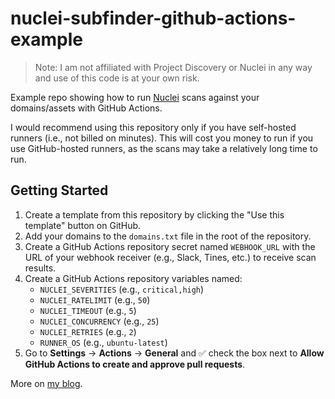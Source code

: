 # nuclei-subfinder-github-actions-example

> Note: I am not affiliated with Project Discovery or Nuclei in any way and use of this code is at your own risk.

Example repo showing how to run [Nuclei](https://github.com/projectdiscovery/nuclei) scans against your domains/assets with GitHub Actions.

I would recommend using this repository only if you have self-hosted runners (i.e., not billed on minutes). This will cost you money to run if you use GitHub-hosted runners, as the scans may take a relatively long time to run.

## Getting Started

1. Create a template from this repository by clicking the "Use this template" button on GitHub.
2. Add your domains to the `domains.txt` file in the root of the repository.
3. Create a GitHub Actions repository secret named `WEBHOOK_URL` with the URL of your webhook receiver (e.g., Slack, Tines, etc.) to receive scan results.
4. Create a GitHub Actions repository variables named: 
   - `NUCLEI_SEVERITIES` (e.g., `critical,high`)
   - `NUCLEI_RATELIMIT` (e.g., `50`)
   - `NUCLEI_TIMEOUT` (e.g., `5`)
   - `NUCLEI_CONCURRENCY` (e.g., `25`)
   - `NUCLEI_RETRIES` (e.g., `2`)
   - `RUNNER_OS` (e.g., `ubuntu-latest`)
5. Go to **Settings** -> **Actions** -> **General** and ✅ check the box next to **Allow GitHub Actions to create and approve pull requests**.

More on [my blog](https://akatz.org/building-my-own-nuclei-scanning-infrastructure/).


